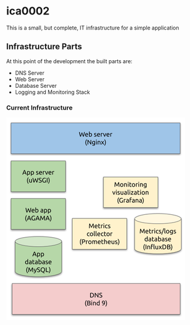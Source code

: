 # ica0002

This is a small, but complete, IT infrastructure for a simple application

## Infrastructure Parts

At this point of the development the built parts are:

- DNS Server
- Web Server
- Database Server
- Logging and Monitoring Stack

### Current Infrastructure

![Alt text](current_infrastructure.png)
